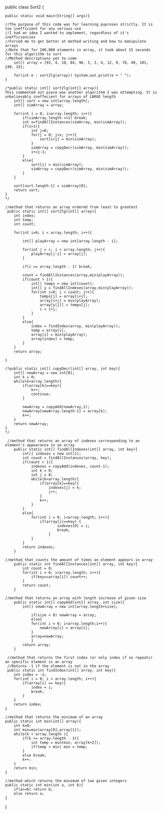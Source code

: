 public class Sort2 {

	public static void main(String[] args){
	
	//The purpose of this code was for learning puproses strictly. It is too inefficient for any serious use
	//I had an idea I wanted to implement, regardless of it's inefficiencies
	//Forced me to get better at method writing and how to manipulate arrays
	//Note that for 100,000 elements in array, it took about 15 seconds for this algorithm to sort
	//Method descriptions yet to come
		int[] array = {93, 4, 18, 84, 96, 3, 3, 4, 12, 9, 78, 49, 101, 249, 15};

		for(int e : sort2lg(array)) System.out.print(e + " ");
	}	
	
	/*public static int[] sort2lg(int[] array){
    This commented out piece was another algorithm I was attempting. It is unbelievably ineffecient for arrays of LARGE length
		int[] sort = new int[array.length];
		int[] simArray = array;

		for(int i = 0; i<array.length; i++){
			if(simArray.length <=1) break;
			int x=findAllInstances(simArray, min(simArray));
			if(x>1){
				int j=0;
				for(j = 0; j<x; j++){
					sort[i+j] = min(simArray);
				}
				simArray = copyDecr(simArray, min(simArray));
				i+=j-1;
			} 
			else{
				sort[i] = min(simArray);
				simArray = copyDecr(simArray, min(simArray));
			}
		}
		
		sort[sort.length-1] = simArray[0];		
		return sort;
  	}
  	*/
  
  	//method that returns an array ordered from least to greatest
 	 public static int[] sort2lg(int[] array){
		int index;
		int temp;
		int count;
		
		for(int i=0; i < array.length; i++){
			
			int[] playArray = new int[array.length - i];
			
			for(int j = i; j < array.length; j++){
				playArray[j-i] = array[j];
			}
			
			if(i == array.length - 1) break;
			
			count = findAllInstances(array,min(playArray));
			if(count > 1){
				int[] temps = new int[count];
				int[] y = findAllIndexes(array,min(playArray));
				for(int j=0; j < count; j++){
					temps[j] = array[i+j];
					array[i+j] = min(playArray);
					array[y[j]] = temps[j];
					i = i+j;
				}
			}
			else{
				index = findIndex(array, min(playArray));
				temp = array[i];
				array[i] = min(playArray);
				array[index] = temp;
			}
		}
		return array;

	}
	
	/*public static int[] copyDecr(int[] array, int key){
		int[] newArray = new int[0];
		int k = 0;
		while(k<array.length){
			if(array[k]==key){
				k++;
				continue;
			}

			newArray = copyAdd(newArray,1);
			newArray[newArray.length-1] = array[k];
			k++;
		}
		return newArray;
	}
  	*/
  
 	 //method that returns an array of indexes corresponding to an element's appearance in an array
		public static int[] findAllIndexes(int[] array, int key){
			int[] indexes = new int[1];
			int count = findAllInstances(array, key);
			if(count > 1){
				indexes = copyAdd(indexes, count-1);
				int k = 0;
				int j = 0;
				while(k<array.length){
					if(array[k]==key){
						indexes[j] = k;
						j++;
					}
					k++;
				}
			}
			else{
				for(int i = 0; i<array.length; i++){
					if(array[i]==key) {
          					indexes[0] = i;
          					break;
        				}
				}
			}
			return indexes;
		}
	
  	//method that counts the amount of times an element appears in array
		public static int findAllInstances(int[] array, int key){
			int count = 0;
			for(int i = 0; i<array.length; i++){
				if(key==array[i]) count++;
			}
			return count;	
		}
	
  	//method that returns an array with length increase of given size
		public static int[] copyAdd(int[] array, int size){
			int[] newArray = new int[array.length+size];
    
    			if(size < 0) newArray = array;
    			else{
		  		for(int i = 0; i<array.length;i++){
			  		newArray[i] = array[i];
		  		}
				array=newArray;
    			}
			return array;
		}
	
 	 //method that returns the first index (or only index if no repeats) an specific element in an array
 	 //Returns -1 if the element is not in the array
 	 public static int findIndex(int[] array, int key){
		int index = -1;
		for(int i = 0; i < array.length; i++){
			if(array[i] == key){
				index = i;
				break;
			}
		}
		return index;
	}
  
  	//method that returns the minimum of an array
	public static int min(int[] array){
		int k=0;
		int min=min(array[0],array[1]);
		while(k < array.length ){
			if(k <= array.length - 3){
				int temp = min(min, array[k+2]);
				if(temp < min) min = temp;
			}
			else break;
			k++;
		}
		return min;
	}
	
	//method which returns the minimum of two given integers
  	public static int min(int a, int b){
		if(a>=b) return b;
		else return a;
	}
}

